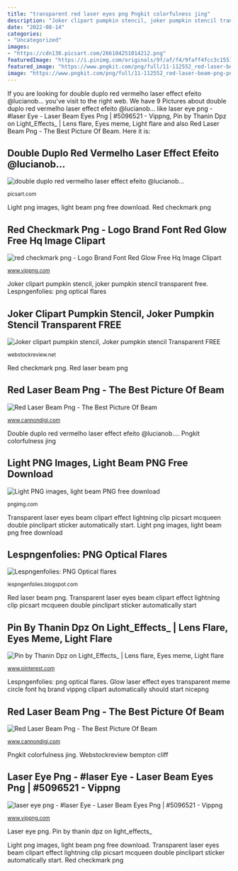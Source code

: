 ```yaml
---
title: "transparent red laser eyes png Pngkit colorfulness jing"
description: "Joker clipart pumpkin stencil, joker pumpkin stencil transparent free"
date: "2022-08-14"
categories:
- "Uncategorized"
images:
- "https://cdn130.picsart.com/266104251014212.png"
featuredImage: "https://i.pinimg.com/originals/9f/af/f4/9faff4fcc3c15513eeb0a92dd0b40e9d.png"
featured_image: "https://www.pngkit.com/png/full/11-112552_red-laser-beam-png-png-download-colorfulness.png"
image: "https://www.pngkit.com/png/full/11-112552_red-laser-beam-png-png-download-colorfulness.png"
---
```


If you are looking for double duplo red vermelho laser effect efeito @lucianob... you've visit to the right web. We have 9 Pictures about double duplo red vermelho laser effect efeito @lucianob... like laser eye png - #laser Eye - Laser Beam Eyes Png | #5096521 - Vippng, Pin by Thanin Dpz on Light_Effects_ | Lens flare, Eyes meme, Light flare and also Red Laser Beam Png - The Best Picture Of Beam. Here it is:

## Double Duplo Red Vermelho Laser Effect Efeito @lucianob...

![double duplo red vermelho laser effect efeito @lucianob...](https://cdn130.picsart.com/266104251014212.png "Pin by thanin dpz on light_effects_")

<small>picsart.com</small>

Light png images, light beam png free download. Red checkmark png

## Red Checkmark Png - Logo Brand Font Red Glow Free Hq Image Clipart

![red checkmark png - Logo Brand Font Red Glow Free Hq Image Clipart](https://www.vippng.com/png/full/10-104148_red-checkmark-png.png "Joker clipart pumpkin stencil, joker pumpkin stencil transparent free")

<small>www.vippng.com</small>

Joker clipart pumpkin stencil, joker pumpkin stencil transparent free. Lespngenfolies: png optical flares

## Joker Clipart Pumpkin Stencil, Joker Pumpkin Stencil Transparent FREE

![Joker clipart pumpkin stencil, Joker pumpkin stencil Transparent FREE](https://webstockreview.net/images/elvis-clipart-pumpkin-carving-10.png "Joker clipart pumpkin stencil, joker pumpkin stencil transparent free")

<small>webstockreview.net</small>

Red checkmark png. Red laser beam png

## Red Laser Beam Png - The Best Picture Of Beam

![Red Laser Beam Png - The Best Picture Of Beam](http://www.pngmart.com/files/13/Red-Laser-PNG-Image.png "Laser eye png")

<small>www.cannondigi.com</small>

Double duplo red vermelho laser effect efeito @lucianob.... Pngkit colorfulness jing

## Light PNG Images, Light Beam PNG Free Download

![Light PNG images, light beam PNG free download](http://pngimg.com/uploads/light/light_PNG14449.png "Red checkmark png")

<small>pngimg.com</small>

Transparent laser eyes beam clipart effect lightning clip picsart mcqueen double pinclipart sticker automatically start. Light png images, light beam png free download

## Lespngenfolies: PNG Optical Flares

![Lespngenfolies: PNG Optical flares](https://4.bp.blogspot.com/-VTC_uzUSTSU/UV1pixeBySI/AAAAAAAAATE/TIxVFxeo9uM/s1600/Optical+flare+%252810%2529.png "Light png images, light beam png free download")

<small>lespngenfolies.blogspot.com</small>

Red laser beam png. Transparent laser eyes beam clipart effect lightning clip picsart mcqueen double pinclipart sticker automatically start

## Pin By Thanin Dpz On Light_Effects_ | Lens Flare, Eyes Meme, Light Flare

![Pin by Thanin Dpz on Light_Effects_ | Lens flare, Eyes meme, Light flare](https://i.pinimg.com/originals/9f/af/f4/9faff4fcc3c15513eeb0a92dd0b40e9d.png "Red laser beam png")

<small>www.pinterest.com</small>

Lespngenfolies: png optical flares. Glow laser effect eyes transparent meme circle font hq brand vippng clipart automatically should start nicepng

## Red Laser Beam Png - The Best Picture Of Beam

![Red Laser Beam Png - The Best Picture Of Beam](https://www.pngkit.com/png/full/11-112552_red-laser-beam-png-png-download-colorfulness.png "Transparent laser eyes beam clipart effect lightning clip picsart mcqueen double pinclipart sticker automatically start")

<small>www.cannondigi.com</small>

Pngkit colorfulness jing. Webstockreview bempton cliff

## Laser Eye Png - #laser Eye - Laser Beam Eyes Png | #5096521 - Vippng

![laser eye png - #laser Eye - Laser Beam Eyes Png | #5096521 - Vippng](https://www.vippng.com/png/full/509-5096521_laser-eye-laser-beam-eyes-png.png "Laser eye png")

<small>www.vippng.com</small>

Laser eye png. Pin by thanin dpz on light_effects_

Light png images, light beam png free download. Transparent laser eyes beam clipart effect lightning clip picsart mcqueen double pinclipart sticker automatically start. Red checkmark png
